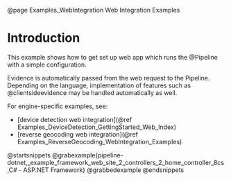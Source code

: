 @page Examples_WebIntegration Web Integration Examples

# Introduction

This example shows how to get set up web app which runs the @Pipeline 
with a simple configuration.

Evidence is automatically passed from the web request to the Pipeline. 
Depending on the language, implementation of features such as 
@clientsideevidence may be handled automatically as well.

For engine-specific examples, see:
- [device detection web integration](@ref Examples_DeviceDetection_GettingStarted_Web_Index)
- [reverse geocoding web integration](@ref Examples_ReverseGeocoding_WebIntegration_Examples)

@startsnippets
@grabexample{pipeline-dotnet,_example_framework_web_site_2_controllers_2_home_controller_8cs,C# - ASP.NET Framework}
@grabbedexample
@endsnippets
